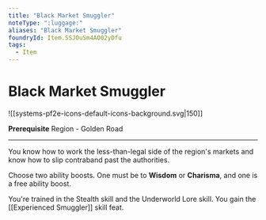 ```yaml
---
title: "Black Market Smuggler"
noteType: ":luggage:"
aliases: "Black Market Smuggler"
foundryId: Item.SSJOuSm4AO02yDfu
tags:
  - Item
---
```


# Black Market Smuggler
![[systems-pf2e-icons-default-icons-background.svg|150]]

**Prerequisite** Region - Golden Road

* * *

You know how to work the less-than-legal side of the region's markets and know how to slip contraband past the authorities.

Choose two ability boosts. One must be to **Wisdom** or **Charisma**, and one is a free ability boost.

You're trained in the Stealth skill and the Underworld Lore skill. You gain the [[Experienced Smuggler]] skill feat.
